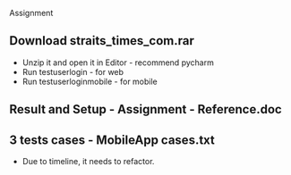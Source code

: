 
Assignment
## Download straits_times_com.rar
- Unzip it and open it in Editor - recommend pycharm
- Run testuserlogin - for web
- Run testuserloginmobile - for mobile
  
## Result and Setup - Assignment - Reference.doc
## 3 tests cases - MobileApp cases.txt

- Due to timeline, it needs to refactor.
